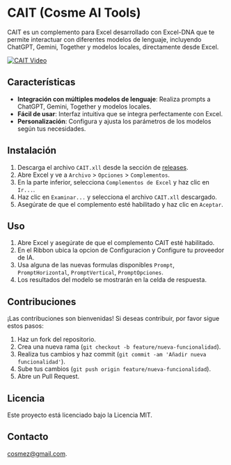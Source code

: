 # CAIT (Cosme AI Tools)

CAIT es un complemento para Excel desarrollado con Excel-DNA que te permite interactuar con diferentes modelos de lenguaje, incluyendo ChatGPT, Gemini, Together y modelos locales, directamente desde Excel.

[![CAIT Video](https://img.youtube.com/vi/SpCv8ANb418/0.jpg)](https://www.youtube.com/watch?v=SpCv8ANb418)


## Características

- **Integración con múltiples modelos de lenguaje**: Realiza prompts a ChatGPT, Gemini, Together y modelos locales.
- **Fácil de usar**: Interfaz intuitiva que se integra perfectamente con Excel.
- **Personalización**: Configura y ajusta los parámetros de los modelos según tus necesidades.

## Instalación

1. Descarga el archivo `CAIT.xll` desde la sección de [releases](https://github.com/tu-usuario/Cait.Excel.Ai/releases).
2. Abre Excel y ve a `Archivo` > `Opciones` > `Complementos`.
3. En la parte inferior, selecciona `Complementos de Excel` y haz clic en `Ir...`.
4. Haz clic en `Examinar...` y selecciona el archivo `CAIT.xll` descargado.
5. Asegúrate de que el complemento esté habilitado y haz clic en `Aceptar`.

## Uso

1. Abre Excel y asegúrate de que el complemento CAIT esté habilitado.
2. En el Ribbon ubica la opcion de Configuracion y Configure tu proveedor de IA.
3. Usa alguna de las nuevas formulas disponibles `Prompt`, `PromptHorizontal`, `PromptVertical`, `PromptOpciones`.
4. Los resultados del modelo se mostrarán en la celda de respuesta.

## Contribuciones

¡Las contribuciones son bienvenidas! Si deseas contribuir, por favor sigue estos pasos:

1. Haz un fork del repositorio.
2. Crea una nueva rama (`git checkout -b feature/nueva-funcionalidad`).
3. Realiza tus cambios y haz commit (`git commit -am 'Añadir nueva funcionalidad'`).
4. Sube tus cambios (`git push origin feature/nueva-funcionalidad`).
5. Abre un Pull Request.

## Licencia

Este proyecto está licenciado bajo la Licencia MIT.

## Contacto

[cosmez@gmail.com](mailto:cosmez@gmail.com).
